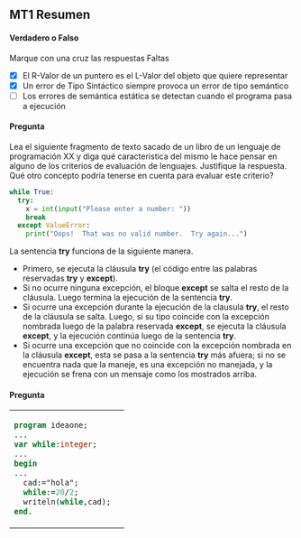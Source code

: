 ## MT1 Resumen

#### Verdadero o Falso

Marque con una cruz las respuestas Faltas
- [x] El R-Valor de un puntero es el L-Valor del objeto que quiere representar
- [x] Un error de Tipo Sintáctico siempre provoca un error de tipo semántico
- [ ] Los errores de semántica estática se detectan cuando el programa pasa a ejecución

#### Pregunta

Lea el siguiente fragmento de texto sacado de un libro de un lenguaje de programación XX y diga qué caracteristica del mismo le hace pensar en alguno de los criterios de evaluación de lenguajes. Justifique la respuesta. Qué otro concepto podría tenerse en cuenta para evaluar este criterio?

```python
while True:
  try:
    x = int(input("Please enter a number: "))
    break
  except ValueError:
    print("Oops!  That was no valid number.  Try again...")
```

La sentencia **try** funciona de la siguiente manera.
- Primero, se ejecuta la cláusula **try** (el código entre las palabras reservadas **try** y **except**).
- Si no ocurre ninguna excepción, el bloque **except** se salta el resto de la cláusula. Luego termina la ejecución de la sentencia **try**.
- Si ocurre una excepción durante la ejecución de la clausula **try**, el resto de la cláusula se salta. Luego, si su tipo coincide con la excepción nombrada luego de la palabra reservada **except**, se ejecuta la cláusula **except**, y la ejecución continúa luego de la sentencia **try**.
- Si ocurre una excepción que no coincide con la excepción nombrada en la cláusula **except**, esta se pasa a la sentencia **try** más afuera; si no se encuentra nada que la maneje, es una excepción no manejada, y la ejecución se frena con un mensaje como los mostrados arriba.

#### Pregunta

<table><td>

```pascal
program ideaone;
...
var while:integer;
...
begin
...
  cad:="hola";
  while:=20/2;
  writeln(while,cad);
end.

```
</td><td></td></table>